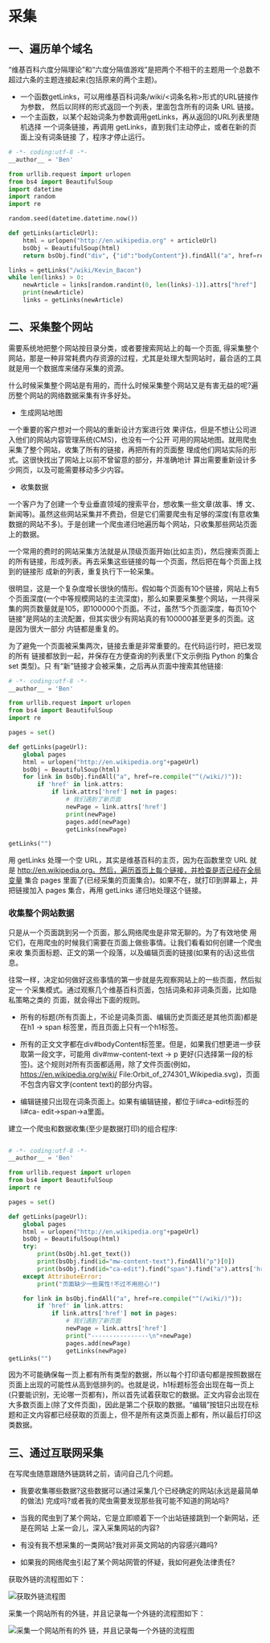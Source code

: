 # 采集

## 一、遍历单个域名

“维基百科六度分隔理论”和“六度分隔值游戏”是把两个不相干的主题用一个总数不超过六条的主题连接起来(包括原来的两个主题)。

- 一个函数getLinks，可以用维基百科词条/wiki/<词条名称>形式的URL链接作为参数， 然后以同样的形式返回一个列表，里面包含所有的词条 URL 链接。
- 一个主函数，以某个起始词条为参数调用getLinks，再从返回的URL列表里随机选择 一个词条链接，再调用 getLinks，直到我们主动停止，或者在新的页面上没有词条链接 了，程序才停止运行。

```python
# -*- coding:utf-8 -*-
__author__ = 'Ben'

from urllib.request import urlopen
from bs4 import BeautifulSoup
import datetime
import random
import re

random.seed(datetime.datetime.now())

def getLinks(articleUrl):
    html = urlopen("http://en.wikipedia.org" + articleUrl)
    bsObj = BeautifulSoup(html)
    return bsObj.find("div", {"id":"bodyContent"}).findAll("a", href=re.compile("^(/wiki/)((?!:).)*$"))

links = getLinks("/wiki/Kevin_Bacon")
while len(links) > 0:
    newArticle = links[random.randint(0, len(links)-1)].attrs["href"]
    print(newArticle)
    links = getLinks(newArticle)
```

## 二、采集整个网站

需要系统地把整个网站按目录分类，或者要搜索网站上的每一个页面, 得采集整个网站，那是一种非常耗费内存资源的过程，尤其是处理大型网站时，最合适的工具就是用一个数据库来储存采集的资源。

什么时候采集整个网站是有用的，而什么时候采集整个网站又是有害无益的呢?遍 历整个网站的网络数据采集有许多好处。

- 生成网站地图

一个重要的客户想对一个网站的重新设计方案进行效 果评估，但是不想让公司进入他们的网站内容管理系统(CMS)，也没有一个公开 可用的网站地图。就用爬虫采集了整个网站，收集了所有的链接，再把所有的页面整 理成他们网站实际的形式。这很快找出了网站上以前不曾留意的部分，并准确地计 算出需要重新设计多少网页，以及可能需要移动多少内容。

- 收集数据

一个客户为了创建一个专业垂直领域的搜索平台，想收集一些文章(故事、博 文、新闻等)。虽然这些网站采集并不费劲，但是它们需要爬虫有足够的深度(有意收集数据的网站不多)。于是创建一个爬虫递归地遍历每个网站，只收集那些网站页面上的数据。

一个常用的费时的网站采集方法就是从顶级页面开始(比如主页)，然后搜索页面上的所有链接，形成列表。再去采集这些链接的每一个页面，然后把在每个页面上找到的链接形 成新的列表，重复执行下一轮采集。

很明显，这是一个复杂度增长很快的情形。假如每个页面有10个链接，网站上有5个页面深度(一个中等规模网站的主流深度)，那么如果要采集整个网站，一共得采集的网页数量就是105，即100000个页面。不过，虽然“5个页面深度，每页10个链接”是网站的主流配置，但其实很少有网站真的有100000甚至更多的页面。这是因为很大一部分 内链都是重复的。

为了避免一个页面被采集两次，链接去重是非常重要的。在代码运行时，把已发现的所有 链接都放到一起，并保存在方便查询的列表里(下文示例指 Python 的集合 set 类型)。只 有“新”链接才会被采集，之后再从页面中搜索其他链接:

```python
# -*- coding:utf-8 -*-
__author__ = 'Ben'

from urllib.request import urlopen
from bs4 import BeautifulSoup
import re

pages = set()

def getLinks(pageUrl):
    global pages
    html = urlopen("http://en.wikipedia.org"+pageUrl)
    bsObj = BeautifulSoup(html)
    for link in bsObj.findAll("a", href=re.compile("^(/wiki/)")):
        if 'href' in link.attrs:
            if link.attrs['href'] not in pages:
                # 我们遇到了新页面
                newPage = link.attrs['href']
                print(newPage)
                pages.add(newPage)
                getLinks(newPage)

getLinks("")
```

用 getLinks 处理一个空 URL，其实是维基百科的主页，因为在函数里空 URL 就 是 http://en.wikipedia.org。然后，遍历首页上每个链接，并检查是否已经在全局变量 集合 pages 里面了(已经采集的页面集合)。如果不在，就打印到屏幕上，并把链接加入 pages 集合，再用 getLinks 递归地处理这个链接。

### 收集整个网站数据

只是从一个页面跳到另一个页面，那么网络爬虫是非常无聊的。为了有效地使 用它们，在用爬虫的时候我们需要在页面上做些事情。让我们看看如何创建一个爬虫来收 集页面标题、正文的第一个段落，以及编辑页面的链接(如果有的话)这些信息。

往常一样，决定如何做好这些事情的第一步就是先观察网站上的一些页面，然后拟定一 个采集模式。通过观察几个维基百科页面，包括词条和非词条页面，比如隐私策略之类的 页面，就会得出下面的规则。

- 所有的标题(所有页面上，不论是词条页面、编辑历史页面还是其他页面)都是在h1 → span 标签里，而且页面上只有一个h1标签。

- 所有的正文文字都在div#bodyContent标签里。但是，如果我们想更进一步获取第一段文字，可能用 div#mw-content-text → p 更好(只选择第一段的标 签)。这个规则对所有页面都适用，除了文件页面(例如，https://en.wikipedia.org/wiki/ File:Orbit_of_274301_Wikipedia.svg)，页面不包含内容文字(content text)的部分内容。

- 编辑链接只出现在词条页面上。如果有编辑链接，都位于li#ca-edit标签的li#ca- edit→span→a里面。

建立一个爬虫和数据收集(至少是数据打印)的组合程序:

```python

# -*- coding:utf-8 -*-
__author__ = 'Ben'

from urllib.request import urlopen
from bs4 import BeautifulSoup
import re

pages = set()

def getLinks(pageUrl):
    global pages
    html = urlopen("http://en.wikipedia.org"+pageUrl)
    bsObj = BeautifulSoup(html)
    try:
        print(bsObj.h1.get_text())
        print(bsObj.find(id="mw-content-text").findAll("p")[0])
        print(bsObj.find(id="ca-edit").find("span").find("a").attrs['href'])
    except AttributeError:
        print("页面缺少一些属性!不过不用担心!")

    for link in bsObj.findAll("a", href=re.compile("^(/wiki/)")):
        if 'href' in link.attrs:
            if link.attrs['href'] not in pages:
                # 我们遇到了新页面
                newPage = link.attrs['href']
                print("----------------\n"+newPage)
                pages.add(newPage)
                getLinks(newPage)
getLinks("")

```

因为不可能确保每一页上都有所有类型的数据，所以每个打印语句都是按照数据在页面上出现的可能性从高到低排列的。也就是说，h1标题标签会出现在每一页上(只要能识别，无论哪一页都有)，所以首先试着获取它的数据。正文内容会出现在大多数页面上(除了文件页面)，因此是第二个获取的数据。“编辑”按钮只出现在标题和正文内容都已经获取的页面上，但不是所有这类页面上都有，所以最后打印这类数据。

## 三、通过互联网采集

在写爬虫随意跟随外链跳转之前，请问自己几个问题。

- 我要收集哪些数据?这些数据可以通过采集几个已经确定的网站(永远是最简单的做法) 完成吗?或者我的爬虫需要发现那些我可能不知道的网站吗?

- 当我的爬虫到了某个网站，它是立即顺着下一个出站链接跳到一个新网站，还是在网站 上呆一会儿，深入采集网站的内容?

- 有没有我不想采集的一类网站?我对非英文网站的内容感兴趣吗?

- 如果我的网络爬虫引起了某个网站网管的怀疑，我如何避免法律责任?

获取外链的流程图如下：

![获取外链流程图](https://github.com/cilla123/FE_Study/blob/master/%E5%A4%A7%E6%95%B0%E6%8D%AE/%E6%95%B0%E6%8D%AE%E9%87%87%E9%9B%86/image/%E8%8E%B7%E5%8F%96%E5%A4%96%E9%93%BE%E6%B5%81%E7%A8%8B%E5%9B%BE.png?raw=true)

采集一个网站所有的外链，并且记录每一个外链的流程图如下：

![采集一个网站所有的外 链，并且记录每一个外链的流程图](https://github.com/cilla123/FE_Study/blob/master/%E5%A4%A7%E6%95%B0%E6%8D%AE/%E6%95%B0%E6%8D%AE%E9%87%87%E9%9B%86/image/%E9%87%87%E9%9B%86%E4%B8%80%E4%B8%AA%E7%BD%91%E7%AB%99%E6%89%80%E6%9C%89%E7%9A%84%E5%A4%96%E9%93%BE%EF%BC%8C%E5%B9%B6%E4%B8%94%E8%AE%B0%E5%BD%95%E6%AF%8F%E4%B8%80%E4%B8%AA%E5%A4%96%E9%93%BE.png?raw=true)



















